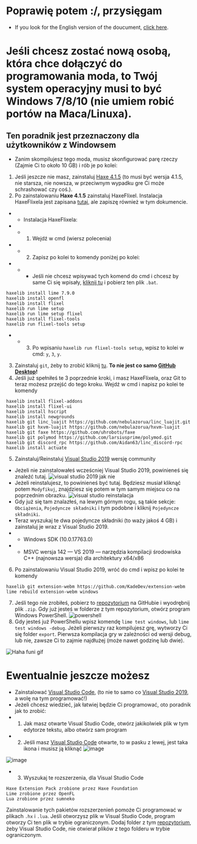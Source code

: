 # Poprawię potem :/, przysięgam
- If you look for the English version of the doucument, [click here](https://github.com/teotm/some-trio-demo/blob/main/docs/helpWithMod/coding/README.md).
# Jeśli chcesz zostać nową osobą, która chce dołączyć do programowania moda, to Twój system operacyjny musi to być Windows 7/8/10 (nie umiem robić portów na Maca/Linuxa).
## Ten poradnik jest przeznaczony dla użytkowników z Windowsem
- Zanim skompilujesz tego moda, musisz skonfigurować parę rzeczy (Zajmie Ci to około 10 GB) i rób je po kolei:
1. Jeśli jeszcze nie masz, zainstaluj [Haxe 4.1.5](https://haxe.org/download/version/4.1.5/) (to musi być wersja 4.1.5, nie starsza, nie nowsza, w przeciwnym wypadku gre Ci może schrashować czy coś.).
2. Po zainstalowaniu **Haxe 4.1.5** zainstaluj HaxeFlixel. Instalacja HaxeFlixela jest zapisana [tutaj](https://haxeflixel.com/documentation/install-haxeflixel/), ale zapiszę również w tym dokumencie.
- - Instalacja HaxeFlixela:
- - 1. Wejdź w cmd (wiersz polecenia)
- - 2. Zapisz po kolei to komendy poniżej po kolei:
- - - Jeśli nie chcesz wpisywać tych komend do cmd i chcesz by same Ci się wpisały, [kliknij tu](https://github.com/teotm/some-trio-demo/blob/main/art/batchFiles/1_haxe_commands_part_1.bat) i pobierz ten plik `.bat`.
```
haxelib install lime 7.9.0
haxelib install openfl
haxelib install flixel
haxelib run lime setup
haxelib run lime setup flixel
haxelib install flixel-tools
haxelib run flixel-tools setup
```
- - 3. Po wpisaniu `haxelib run flixel-tools setup`, wpisz to kolei w cmd: `y`, `3`, `y`.
3. Zainstaluj `git`, żeby to zrobić kliknij [tu](https://git-scm.com/downloads). **To nie jest co samo [GitHub Desktop](https://desktop.github.com/)!**
4. Jeśli już spełniłeś te 3 poprzednie kroki, i masz HaxeFlixela, oraz Git to teraz możesz przejść do tego kroku. Wejdź w cmd i napisz po kolei te komendy
```
haxelib install flixel-addons
haxelib install flixel-ui
haxelib install hscript
haxelib install newgrounds
haxelib git linc_luajit https://github.com/nebulazorua/linc_luajit.git
haxelib git hxvm-luajit https://github.com/nebulazorua/hxvm-luajit
haxelib git faxe https://github.com/uhrobots/faxe
haxelib git polymod https://github.com/larsiusprime/polymod.git
haxelib git discord_rpc https://github.com/Aidan63/linc_discord-rpc
haxelib install actuate
```
5. Zainstaluj/Reinstaluj [Visual Studio 2019](https://visualstudio.microsoft.com/vs/community/) wersję community
- Jeżeli nie zainstalowałeś wcześcniej Visual Studio 2019, powinieneś się znaleźć tutaj. ![visual studio 2019 jak nie](https://user-images.githubusercontent.com/84466597/137597065-bd7605aa-2f23-4407-b123-c8c77f76a568.png)
- Jeżeli reinstalujesz, to powinieneś być tutaj. Będziesz musiał kliknąć potem `Modyfikuj`, znajdziesz się potem w tym samym miejscu co na poprzednim obrazku. ![visual studio reinstalacja](https://user-images.githubusercontent.com/84466597/137597193-b1610f54-ff06-483d-af22-226e9ff772e3.png)
- Gdy już się tam znalazłeś, na lewym górnym rogu, są takie sekcje: `Obciążenia`, `Pojedyncze składniki` i tym podobne i kliknij `Pojedyncze składniki`.
- Teraz wyszukaj te dwa pojedyncze składniki (to waży jakoś 4 GB) i zainstaluj je wraz z Visual Studio 2019.
- - Windows SDK (10.0.17763.0)
- - MSVC wersja 142 — VS 2019 — narzędzia kompilacji środowiska C++ (najnowsza wersja) dla architektury x64/x86
6. Po zainstalowaniu Visual Studio 2019, wróć do cmd i wpisz po kolei te komendy
```
haxelib git extension-webm https://github.com/KadeDev/extension-webm
lime rebuild extension-webm windows
```
7. Jeśli tego nie zrobiłeś, pobierz to [repozytorium](https://github.com/teotm/some-trio-demo) na GitHubie i wyodrębnij plik `.zip`. Gdy już jesteś w folderze z tym repozytorium, otwórz program Windows PowerShell. ![powershell](https://user-images.githubusercontent.com/84466597/137597690-4ad0016b-edec-4361-ba3b-093bf687fb21.png)
8. Gdy jesteś już PowerShellu wpisz komendę `lime test windows`, lub `lime test windows -debug`. Jeżeli pierwszy raz kompilujesz grę, wytworzy Ci się folder `export`. Pierwsza kompilacja gry w zależności od wersji debug, lub nie, zawsze Ci to zajmie najdłużej (może nawet godzinę lub dwie).

![Haha funi gif](https://media.discordapp.net/attachments/779638570226810900/892839578145267752/caption.gif)

# Ewentualnie jeszcze możesz
- Zainstalować [Visual Studio Code](https://code.visualstudio.com/download), (to nie to samo co [Visual Studio 2019](https://visualstudio.microsoft.com/vs/community/), a wolę na tym programować!)
- Jeżeli chcesz wiedzieć, jak łatwiej będzie Ci programować, oto poradnik jak to zrobić:
- 1. Jak masz otwarte Visual Studio Code, otwórz jakikolwiek plik w tym edytorze tekstu, albo otwórz sam program
- 2. Jeśli masz [Visual Studio Code](https://code.visualstudio.com/download) otwarte, to w pasku z lewej, jest taka ikona i musisz ją kliknąć ![image](https://user-images.githubusercontent.com/84466597/135144105-66e2d630-aa99-4fbe-a417-8c8fc4e320a6.png)

![image](https://user-images.githubusercontent.com/84466597/135144029-e304a26c-633a-4010-8e36-e0e4751fc944.png)
- 3. Wyszukaj te rozszerzenia, dla Visual Studio Code
```
Haxe Extension Pack zrobione przez Haxe Foundation
Lime zrobione przez OpenFL
Lua zrobione przez sumneko
```
Zainstalowanie tych pakietów rozszerzenień pomoże Ci programować w plikach `.hx` i `.lua`.
Jeśli otworzysz plik w Visual Studio Code, program otworzy Ci ten plik w trybie ograniczonym. Dodaj folder z tym [repozytorium](https://github.com/teotm/some-trio-demo), żeby Visual Studio Code, nie otwierał plików z tego folderu w trybie ograniczonym.